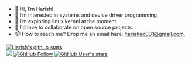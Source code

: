 - 👋 Hi, I’m Harish!
- 👀 I’m interested in systems and device driver programming.
- 🌱 I’m exploring linux kernel at the moment.
- 💞️ I'd love to collaborate on open source projects.
- 📫 How to reach me? Drop me an email here, harishec031@gmail.com.

<!---
harish-kumar-97/harish-kumar-97 is a ✨ special ✨ repository because its `README.md` (this file) appears on your GitHub profile.
You can click the Preview link to take a look at your changes.
--->

[![Harish's github stats](https://github-readme-stats.vercel.app/api?username=harishkumar101&hide=contribs,prs)](https://github.com/harishkumar101/github-readme-stats)<br>
![](https://komarev.com/ghpvc/?username=harishkumar101&style=social)
[![GitHub Follow](https://img.shields.io/github/followers/harishkumar101?style=social&label=My%20GitHub%20Followers)](https://github.com/harishkumar101)
[![GitHub User's stars](https://img.shields.io/github/stars/harishkumar101?label=Star%20Gazers&style=social)](https://github.com/harishkumar101)
<!---
[![GitHub forks](https://img.shields.io/github/forks/harishkumar101/?style=social&label=Fork&maxAge=2592000)](https://github.com/harishkumar101)
--->
